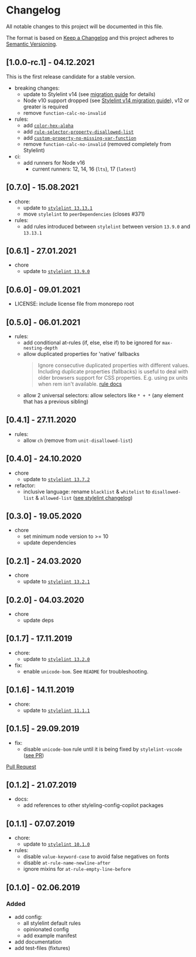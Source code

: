 # Changelog
All notable changes to this project will be documented in this file.

The format is based on [Keep a Changelog](http://keepachangelog.com/en/1.0.0/)
and this project adheres to [Semantic Versioning](http://semver.org/spec/v2.0.0.html).

## [1.0.0-rc.1] - 04.12.2021
This is the first release candidate for a stable version. 
- breaking changes:
  - update to Stylelint v14 (see [migration guide](https://github.com/stylelint/stylelint/blob/main/docs/migration-guide/to-14.md) for details)
  - Node v10 support dropped (see [Stylelint v14 migration guide](https://github.com/stylelint/stylelint/blob/main/docs/migration-guide/to-14.md#users)), v12 or greater is required
  - remove `function-calc-no-invalid` 
- rules:
  - add [`color-hex-alpha`](https://stylelint.io/user-guide/rules/list/color-hex-alpha/)
  - add [`rule-selector-property-disallowed-list`](https://stylelint.io/user-guide/rules/list/rule-selector-property-disallowed-list/)
  - add [`custom-property-no-missing-var-function`](https://stylelint.io/user-guide/rules/list/custom-property-no-missing-var-function/)
  - remove `function-calc-no-invalid` (removed completely from Stylelint)
- ci:
  - add runners for Node v16
    - current runners: 12, 14, 16 (`lts`), 17 (`latest`)
  
## [0.7.0] - 15.08.2021
- chore:
  - update to [`stylelint 13.13.1`](https://github.com/stylelint/stylelint/blob/master/CHANGELOG.md#13131)
  - move `stylelint` to `peerDependencies` (closes #371)
- rules:
  - add rules introduced between `stylelint` between version `13.9.0` and `13.13.1`

## [0.6.1] - 27.01.2021
- chore
  - update to [`stylelint 13.9.0`](https://github.com/stylelint/stylelint/blob/master/CHANGELOG.md#1390)

## [0.6.0] - 09.01.2021
- LICENSE: include license file from monorepo root

## [0.5.0] - 06.01.2021
- rules:
  - add conditional at-rules (if, else, else if) to be ignored for `max-nesting-depth`
  - allow duplicated properties for 'native' fallbacks
    > Ignore consecutive duplicated properties with different values. Including duplicate properties (fallbacks) is useful to deal with older browsers support for CSS properties. E.g. using px units when rem isn't available.
    [rule docs](https://stylelint.io/user-guide/rules/declaration-block-no-duplicate-properties)
  - allow 2 universal selectors: allow selectors like `* + *` (any element that has a previous sibling)
  
## [0.4.1] - 27.11.2020
- rules: 
  - allow `ch` (remove from `unit-disallowed-list`)

## [0.4.0] - 24.10.2020
- chore
  - update to [`stylelint 13.7.2`](https://github.com/stylelint/stylelint/blob/master/CHANGELOG.md#1372)
- refactor:
  - inclusive language: rename `blacklist` & `whitelist` to `disallowed-list` & `allowed-list` ([see stylelint changelog](https://github.com/stylelint/stylelint/blob/master/CHANGELOG.md#1370))

## [0.3.0] - 19.05.2020
- chore
  - set minimum node version to >= 10
  - update dependencies

## [0.2.1] - 24.03.2020
- chore
  - update to [`stylelint 13.2.1`](https://github.com/stylelint/stylelint/blob/master/CHANGELOG.md#1321)

## [0.2.0] - 04.03.2020
- chore
  - update deps

## [0.1.7] - 17.11.2019
- chore:
  - update to [`stylelint 13.2.0`](https://github.com/stylelint/stylelint/blob/master/CHANGELOG.md#1320)
- fix:
  - enable `unicode-bom`. See `README` for troubleshooting. 

## [0.1.6] - 14.11.2019
- chore:
  - update to [`stylelint 11.1.1`](https://github.com/stylelint/stylelint/blob/master/CHANGELOG.md#1111)

## [0.1.5] - 29.09.2019
- fix:
  - disable `unicode-bom` rule until it is being fixed by `stylelint-vscode` ([see PR](https://github.com/shinnn/stylelint-vscode/pull/12))

[Pull Request](https://github.com/shinnn/stylelint-vscode/pulls)
## [0.1.2] - 21.07.2019
- docs:
  - add references to other styleling-config-copilot packages

## [0.1.1] - 07.07.2019
- chore:
  - update to [`stylelint 10.1.0`](https://github.com/stylelint/stylelint/blob/master/CHANGELOG.md#1010)
- rules:
  - disable `value-keyword-case` to avoid false negatives on fonts
  - disable `at-rule-name-newline-after`
  - ignore mixins for `at-rule-empty-line-before`

## [0.1.0] - 02.06.2019

### Added
- add config:
  - all stylelint default rules
  - opinionated config
  - add example manifest
- add documentation
- add test-files (fixtures)
